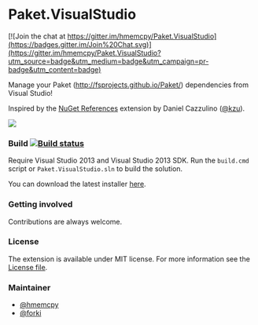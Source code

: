 Paket.VisualStudio
==================

[![Join the chat at https://gitter.im/hmemcpy/Paket.VisualStudio](https://badges.gitter.im/Join%20Chat.svg)](https://gitter.im/hmemcpy/Paket.VisualStudio?utm_source=badge&utm_medium=badge&utm_campaign=pr-badge&utm_content=badge)

Manage your Paket (http://fsprojects.github.io/Paket/) dependencies from Visual Studio!

Inspired by the [NuGet References](https://visualstudiogallery.msdn.microsoft.com/e8d1fcad-5fa5-4353-ba9c-90f4b6a68154) extension by Daniel Cazzulino ([@kzu](https://github.com/kzu)).

![](https://raw.githubusercontent.com/fsprojects/Paket.VisualStudio/master/docs/files/img/paket.visualstudio.png)

### Build [![Build status](https://ci.appveyor.com/api/projects/status/ref6jmm8cqdjt22a?svg=true)](https://ci.appveyor.com/project/hmemcpy/paket-visualstudio)

Require Visual Studio 2013 and Visual Studio 2013 SDK. 
Run the `build.cmd` script or `Paket.VisualStudio.sln` to build the solution.

You can download the latest installer [here](https://ci.appveyor.com/project/hmemcpy/paket-visualstudio/branch/master/artifacts).

### Getting involved

Contributions are always welcome.

### License
The extension is available under MIT license. For more information see the [License file](LICENSE.txt).

### Maintainer

- [@hmemcpy](https://github.com/hmemcpy)
- [@forki](https://github.com/forki)
